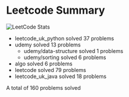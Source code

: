 # Leetcode Summary

![LeetCode Stats](https://leetcard.jacoblin.cool/erik1110?theme=nord&ext=heatmap)

- leetcode_uk_python solved 37 problems
- udemy solved 13 problems
  - udemy/data-structure solved 1 problems
  - udemy/sorting solved 6 problems
- algo solved 6 problems
- leetcode solved 79 problems
- leetcode_uk_java solved 18 problems

A total of 160 problems solved
